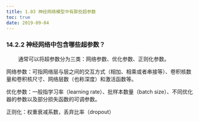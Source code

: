 ```yaml
---
title: 1.03 神经网络模型中有那些超参数
toc: true
date: 2019-09-04
---
```


### 14.2.2 神经网络中包含哪些超参数？
　　 通常可以将超参数分为三类：网络参数、优化参数、正则化参数。

网络参数：可指网络层与层之间的交互方式（相加、相乘或者串接等）、卷积核数量和卷积核尺寸、网络层数（也称深度）和激活函数等。

优化参数：一般指学习率（learning rate）、批样本数量（batch size）、不同优化器的参数以及部分损失函数的可调参数。

正则化：权重衰减系数，丢弃比率（dropout）
